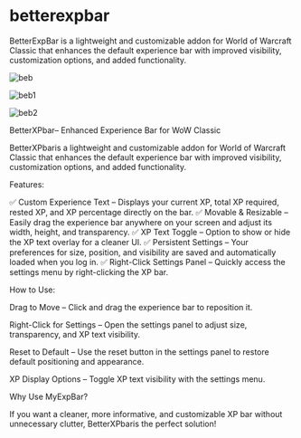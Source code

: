 # betterexpbar
BetterExpBar is a lightweight and customizable addon for World of Warcraft Classic that enhances the default experience bar with improved visibility, customization options, and added functionality.


![beb](https://github.com/user-attachments/assets/e9762b89-99f9-409a-88db-7e305e646e23)

![beb1](https://github.com/user-attachments/assets/80929227-cd2a-419d-b45b-0f776677ef7e)

![beb2](https://github.com/user-attachments/assets/5417034c-a6a6-43f1-9521-46c41a8bcd74)

BetterXPbar– Enhanced Experience Bar for WoW Classic

BetterXPbaris a lightweight and customizable addon for World of Warcraft Classic that enhances the default experience bar with improved visibility, customization options, and added functionality.

Features:

✅ Custom Experience Text – Displays your current XP, total XP required, rested XP, and XP percentage directly on the bar.
✅ Movable & Resizable – Easily drag the experience bar anywhere on your screen and adjust its width, height, and transparency.
✅ XP Text Toggle – Option to show or hide the XP text overlay for a cleaner UI.
✅ Persistent Settings – Your preferences for size, position, and visibility are saved and automatically loaded when you log in.
✅ Right-Click Settings Panel – Quickly access the settings menu by right-clicking the XP bar.

How to Use:

Drag to Move – Click and drag the experience bar to reposition it.

Right-Click for Settings – Open the settings panel to adjust size, transparency, and XP text visibility.

Reset to Default – Use the reset button in the settings panel to restore default positioning and appearance.

XP Display Options – Toggle XP text visibility with the settings menu.

Why Use MyExpBar?

If you want a cleaner, more informative, and customizable XP bar without unnecessary clutter, BetterXPbaris the perfect solution!
